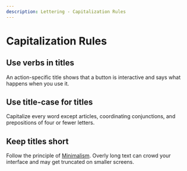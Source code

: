 ```yaml
---
description: Lettering - Capitalization Rules
---
```


# Capitalization Rules

## Use verbs in titles

An action-specific title shows that a button is interactive and says what happens when you use it.

## Use title-case for titles

Capitalize every word except articles, coordinating conjunctions, and prepositions of four or fewer letters.

## Keep titles short

Follow the principle of [Minimalism](../principles/#minimalism). Overly long text can crowd your interface and may get truncated on smaller screens.

